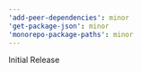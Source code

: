 ```yaml
---
'add-peer-dependencies': minor
'get-package-json': minor
'monorepo-package-paths': minor
---
```


Initial Release
